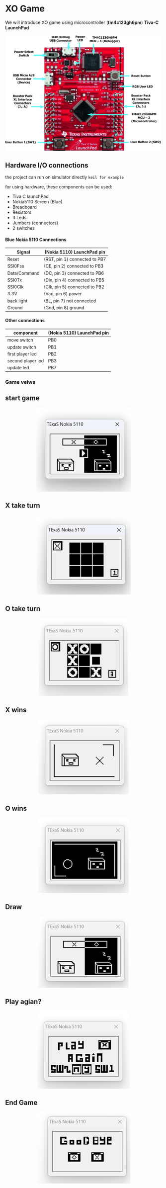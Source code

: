 #                   XO Game
We will introduce XO game using microcontroller (**tm4c123gh6pm**) **Tiva-C LaunchPad** 

<img src = "./images/tivaC.png"/>

## Hardware I/O connections

the project can run on simulator directly `keil for example`

for using hardware, these components can be used: 

- Tiva C launchPad
- Nokia5110 Screen (Blue)
- Breadboard
- Resistors
- 3 Leds
- Jumbers (connectors)
- 2 switches

#### Blue Nokia 5110 Connections

|           Signal          |           (Nokia 5110) LaunchPad pin          |
| ------------------------- | --------------------------------------------- |
|           Reset           |           (RST, pin 1) connected to PB7       |
|           SSI0Fss         |           (CE,  pin 2) connected to PB3       |
|           Data/Command    |           (DC,  pin 3) connected to PB6       |
|           SSI0Tx          |           (Din, pin 4) connected to PB5       |
|           SSI0Clk         |           (Clk, pin 5) connected to PB2       |
|           3.3V            |           (Vcc, pin 6) power                  |
|           back light      |           (BL,  pin 7) not connected          |
|           Ground          |           (Gnd, pin 8) ground                 |

#### Other connections

| component        | (Nokia 5110) LaunchPad pin  |
| ---------------- | --------------------------- |
| move switch      |   PB0                       |
| update switch    |   PB1                       |
| first player led |   PB2                       |
| second player led|   PB3                       |
| update led       |   PB7                       |


### Game veiws


<p align="center"> <h2>start game</h2> 
</p>
<p align="center">
        <img src = "./images/splashScreen.png"/>
</p>


<p align="center"> <h2>X take turn </h2> </p>

<p align="center">
<img src = "./images/tunrX.png"/>
</p>


<p align="center"> <h2> O take turn  </h2> </p>

<p align="center">
<img src = "./images/turnO.png"/>
</p>

<p align="center"> <h2>  X wins  </h2> </p>

<p align="center">
<img src = "./images/winnerX.png"/>
</p>

<p align="center"> <h2> O wins  </h2> </p>

<p align="center">
<img src = "./images/winnerO.png"/>
</p>

<p align="center"> <h2> Draw  </h2> </p>

<p align="center">
<img src = "./images/draw.png"/>
</p>

<p align="center"> <h2> Play agian?   </h2> </p>

<p align="center">
<img src = "./images/play_again.png"/>
</p>

<p align="center"> <h2> End Game  </h2> </p>

<p align="center">
<img src = "./images/end_game.png"/>
</p>